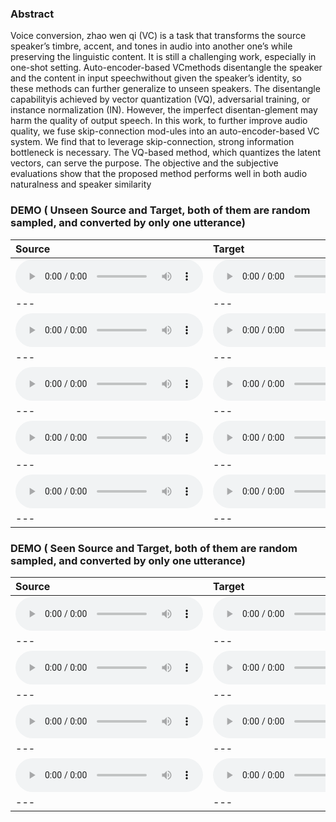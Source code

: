 ### Abstract
Voice  conversion, zhao wen qi  (VC)  is  a  task  that  transforms  the  source speaker’s timbre, accent, and tones in audio into another one’s while preserving the linguistic content.  It is still a challenging work, especially in one-shot setting.  Auto-encoder-based VCmethods disentangle the speaker and the content in input speechwithout given the speaker’s identity, so these methods can further generalize to unseen speakers.  The disentangle capabilityis achieved by vector quantization (VQ), adversarial training, or instance normalization (IN). However, the imperfect disentan-glement may harm the quality of output speech.  In this work, to further improve audio quality, we fuse skip-connection mod-ules  into  an  auto-encoder-based  VC  system.   We  find  that  to leverage skip-connection, strong information bottleneck is necessary.  The VQ-based method, which quantizes the latent vectors,  can serve the purpose.   The objective and the subjective evaluations  show  that  the  proposed  method  performs  well  in both audio naturalness and speaker similarity
### DEMO ( Unseen Source and Target, both of them are random sampled, and converted by only one utterance)

| **Source** | **Target** | **Ours Converted** | **Chou** | **AutoVC** |
| :--- | :--- | :--- | :--- | :--- |
| <audio src="all/all/unseen/p330_p347_3/source.wav" controls preload></audio> | <audio src="all/all/unseen/p330_p347_3/target.wav" controls preload></audio> | <audio src="all/all/unseen/p330_p347_3/conversion.wav" controls preload></audio> |<audio src="all/all/unseen/p330_p347_3/adain/converted.wav" controls preload></audio> |<audio src="all/all/unseen/p330_p347_3/autovc/source.wav" controls preload></audio> |
| --- | --- | --- | --- | --- |
| <audio src="all/all/unseen/p347_p330_2/source.wav" controls preload></audio> | <audio src="all/all/unseen/p347_p330_2/target.wav" controls preload></audio> | <audio src="all/all/unseen/p347_p330_2/conversion.wav" controls preload></audio> |<audio src="all/all/unseen/p347_p330_2/adain/converted.wav" controls preload></audio> |<audio src="all/all/unseen/p347_p330_2/autovc/source.wav" controls preload></audio> |
| --- | --- | --- | --- | --- |
| <audio src="all/all/unseen/p330_p347_1/source.wav" controls preload></audio> | <audio src="all/all/unseen/p330_p347_1/target.wav" controls preload></audio> | <audio src="all/all/unseen/p330_p347_1/conversion.wav" controls preload></audio> |<audio src="all/all/unseen/p330_p347_1/adain/converted.wav" controls preload></audio> |<audio src="all/all/unseen/p330_p347_1/autovc/source.wav" controls preload></audio> |
| --- | --- | --- | --- | --- |
| <audio src="all/all/unseen/p330_p361_1/source.wav" controls preload></audio> | <audio src="all/all/unseen/p330_p361_1/target.wav" controls preload></audio> | <audio src="all/all/unseen/p330_p361_1/conversion.wav" controls preload></audio> |<audio src="all/all/unseen/p330_p361_1/adain/converted.wav" controls preload></audio> |<audio src="all/all/unseen/p330_p361_1/autovc/source.wav" controls preload></audio> |
| --- | --- | --- | --- | --- |
| <audio src="all/all/unseen/p347_p330_3/source.wav" controls preload></audio> | <audio src="all/all/unseen/p347_p330_3/target.wav" controls preload></audio> | <audio src="all/all/unseen/p347_p330_3/conversion.wav" controls preload></audio> |<audio src="all/all/unseen/p347_p330_3/adain/converted.wav" controls preload></audio> |<audio src="all/all/unseen/p347_p330_3/autovc/source.wav" controls preload></audio> |
| --- | --- | --- | --- | --- |


### DEMO ( Seen Source and Target, both of them are random sampled, and converted by only one utterance)

| **Source** | **Target** | **Ours Converted** | **Chou** | **AutoVC** |
| :--- | :--- | :--- | :--- | :--- |
| <audio src="all/all/seen/p280_p306_0/source.wav" controls preload></audio> | <audio src="all/all/seen/p280_p306_0/target.wav" controls preload></audio> | <audio src="all/all/seen/p280_p306_0/conversion.wav" controls preload></audio> |<audio src="all/all/seen/p280_p306_0/adain/converted.wav" controls preload></audio> |<audio src="all/all/seen/p280_p306_0/autovc/source.wav" controls preload></audio> |
| --- | --- | --- | --- | --- |
| <audio src="all/all/seen/p317_p318_0/source.wav" controls preload></audio> | <audio src="all/all/seen/p317_p318_0/target.wav" controls preload></audio> | <audio src="all/all/seen/p317_p318_0/conversion.wav" controls preload></audio> |<audio src="all/all/seen/p317_p318_0/adain/converted.wav" controls preload></audio> |<audio src="all/all/seen/p317_p318_0/autovc/source.wav" controls preload></audio> |
| --- | --- | --- | --- | --- |
| <audio src="all/all/seen/p276_p243_0/source.wav" controls preload></audio> | <audio src="all/all/seen/p276_p243_0/target.wav" controls preload></audio> | <audio src="all/all/seen/p276_p243_0/conversion.wav" controls preload></audio> |<audio src="all/all/seen/p276_p243_0/adain/converted.wav" controls preload></audio> |<audio src="all/all/seen/p276_p243_0/autovc/source.wav" controls preload></audio> |
| --- | --- | --- | --- | --- |
| <audio src="all/all/seen/p275_p263_0/source.wav" controls preload></audio> | <audio src="all/all/seen/p275_p263_0/target.wav" controls preload></audio> | <audio src="all/all/seen/p275_p263_0/conversion.wav" controls preload></audio> |<audio src="all/all/seen/p275_p263_0/adain/converted.wav" controls preload></audio> |<audio src="all/all/seen/p275_p263_0/autovc/source.wav" controls preload></audio> |
| --- | --- | --- | --- | --- |
